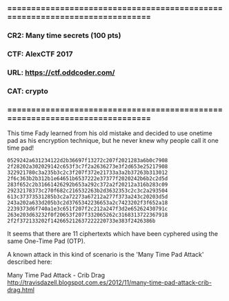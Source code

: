 ### ===========================================================================
### CR2: Many time secrets (100 pts)
### CTF: AlexCTF 2017
### URL: https://ctf.oddcoder.com/
### CAT: crypto
###  ===========================================================================

This time Fady learned from his old mistake and decided to use onetime pad as his encryption
technique, but he never knew why people call it one time pad!
```
0529242a631234122d2b36697f13272c207f2021283a6b0c7908
2f28202a302029142c653f3c7f2a2636273e3f2d653e25217908
322921780c3a235b3c2c3f207f372e21733a3a2b37263b313012
2f6c363b2b312b1e64651b6537222e37377f2020242b6b2c2d5d
283f652c2b31661426292b653a292c372a2f20212a316b283c09
29232178373c270f682c216532263b2d3632353c2c3c2a293504
613c37373531285b3c2a72273a67212a277f373a243c20203d5d
243a202a633d205b3c2d3765342236653a2c7423202f3f652a18
2239373d6f740a1e3c651f207f2c212a247f3d2e65262430791c
263e203d63232f0f20653f207f332065262c3168313722367918
2f2f372133202f142665212637222220733e383f2426386b
```

It seems that there are 11 ciphertexts which have been cyphered using the same One-Time Pad (OTP).

A known attack in this kind of scenario is the 'Many Time Pad Attack' described here:

Many Time Pad Attack - Crib Drag
http://travisdazell.blogspot.com.es/2012/11/many-time-pad-attack-crib-drag.html
